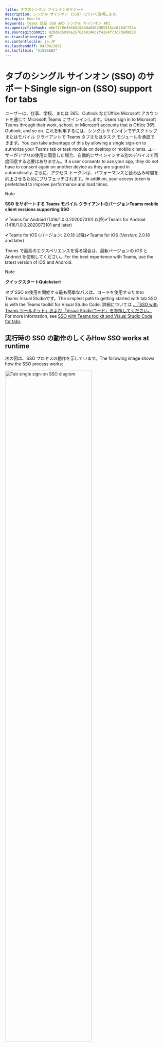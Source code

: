 ```yaml
---
title: タブのシングル サインオンのサポート
description: シングル サインオン (SSO) について説明します。
ms.topic: how-to
keywords: teams 認証 SSO AAD シングル サインオン API
ms.openlocfilehash: e6bf278e446861556da8362905916cc030df723e
ms.sourcegitcommit: 82bda0599ba2676ab9348c2f4284f73c7dad0838
ms.translationtype: MT
ms.contentlocale: ja-JP
ms.lasthandoff: 04/06/2021
ms.locfileid: "51596682"
---
```

# <a name="single-sign-on-sso-support-for-tabs"></a><span data-ttu-id="216dc-104">タブのシングル サインオン (SSO) のサポート</span><span class="sxs-lookup"><span data-stu-id="216dc-104">Single sign-on (SSO) support for tabs</span></span>

<span data-ttu-id="216dc-105">ユーザーは、仕事、学校、または 365、Outlook などOffice Microsoft アカウントを通じて Microsoft Teams にサインインします。</span><span class="sxs-lookup"><span data-stu-id="216dc-105">Users sign in to Microsoft Teams through their work, school, or Microsoft accounts that is Office 365, Outlook, and so on.</span></span> <span data-ttu-id="216dc-106">これを利用するには、シングル サインオンでデスクトップまたはモバイル クライアントで Teams タブまたはタスク モジュールを承認できます。</span><span class="sxs-lookup"><span data-stu-id="216dc-106">You can take advantage of this by allowing a single sign-on to authorize your Teams tab or task module on desktop or mobile clients.</span></span> <span data-ttu-id="216dc-107">ユーザーがアプリの使用に同意した場合、自動的にサインインする別のデバイスで再度同意する必要はありません。</span><span class="sxs-lookup"><span data-stu-id="216dc-107">If a user consents to use your app, they do not have to consent again on another device as they are signed in automatically.</span></span> <span data-ttu-id="216dc-108">さらに、アクセス トークンは、パフォーマンスと読み込み時間を向上させるためにプリフェッチされます。</span><span class="sxs-lookup"><span data-stu-id="216dc-108">In addition, your access token is prefetched to improve performance and load times.</span></span>

> [!NOTE]
> <span data-ttu-id="216dc-109">**SSO をサポートする Teams モバイル クライアントのバージョン**</span><span class="sxs-lookup"><span data-stu-id="216dc-109">**Teams mobile client versions supporting SSO**</span></span>  
>
> <span data-ttu-id="216dc-110">✔Teams for Android (1416/1.0.0.2020073101 以降)</span><span class="sxs-lookup"><span data-stu-id="216dc-110">✔Teams for Android (1416/1.0.0.2020073101 and later)</span></span>
>
> <span data-ttu-id="216dc-111">✔Teams for iOS (_バージョン_: 2.0.18 以降)</span><span class="sxs-lookup"><span data-stu-id="216dc-111">✔Teams for iOS (_Version_: 2.0.18 and later)</span></span>  
>
> <span data-ttu-id="216dc-112">Teams で最高のエクスペリエンスを得る場合は、最新バージョンの iOS と Android を使用してください。</span><span class="sxs-lookup"><span data-stu-id="216dc-112">For the best experience with Teams, use the latest version of iOS and Android.</span></span>

> [!NOTE]
> <span data-ttu-id="216dc-113">**クイックスタート**</span><span class="sxs-lookup"><span data-stu-id="216dc-113">**Quickstart**</span></span>  
>
> <span data-ttu-id="216dc-114">タブ SSO の使用を開始する最も簡単なパスは、コードを使用するための Teams Visual Studioです。</span><span class="sxs-lookup"><span data-stu-id="216dc-114">The simplest path to getting started with tab SSO is with the Teams toolkit for Visual Studio Code.</span></span> <span data-ttu-id="216dc-115">詳細については [、「SSO with Teams ツールキット」および「Visual Studioコード」を参照してください。](../../../toolkit/visual-studio-code-tab-sso.md)</span><span class="sxs-lookup"><span data-stu-id="216dc-115">For more information, see [SSO with Teams toolkit and Visual Studio Code for tabs](../../../toolkit/visual-studio-code-tab-sso.md)</span></span>

## <a name="how-sso-works-at-runtime"></a><span data-ttu-id="216dc-116">実行時の SSO の動作のしくみ</span><span class="sxs-lookup"><span data-stu-id="216dc-116">How SSO works at runtime</span></span>

<span data-ttu-id="216dc-117">次の図は、SSO プロセスの動作を示しています。</span><span class="sxs-lookup"><span data-stu-id="216dc-117">The following image shows how the SSO process works:</span></span>

<!-- markdownlint-disable MD033 -->
<img src="~/assets/images/tabs/tabs-sso-diagram.png" alt="Tab single sign-on SSO diagram" width="75%"/>

1. <span data-ttu-id="216dc-118">タブでは、JavaScript 呼び出しが `getAuthToken()`に対してなされます。</span><span class="sxs-lookup"><span data-stu-id="216dc-118">In the tab, a JavaScript call is made to `getAuthToken()`.</span></span> <span data-ttu-id="216dc-119">これにより、タブ アプリケーションの認証トークンを取得する必要があります。</span><span class="sxs-lookup"><span data-stu-id="216dc-119">This tells Teams to obtain an authentication token for the tab application.</span></span>
2. <span data-ttu-id="216dc-120">現在のユーザーが初めてタブ アプリケーションを使用する場合は、同意が必要な場合は同意を求める要求プロンプトや、2 要素認証などのステップアップ認証を処理する要求プロンプトが表示されます。</span><span class="sxs-lookup"><span data-stu-id="216dc-120">If this is the first time the current user has used your tab application, there is a request prompt to consent if consent is required or to handle step-up authentication such as two-factor authentication.</span></span>
3. <span data-ttu-id="216dc-121">Teams は、現在のユーザーの Azure Active Directory (AAD) エンドポイントからタブ アプリケーション トークンを要求します。</span><span class="sxs-lookup"><span data-stu-id="216dc-121">Teams requests the tab application token from the Azure Active Directory (AAD) endpoint for the current user.</span></span>
4. <span data-ttu-id="216dc-122">AAD は、タブ アプリケーション トークンを Teams アプリケーションに送信します。</span><span class="sxs-lookup"><span data-stu-id="216dc-122">AAD sends the tab application token to the Teams application.</span></span>
5. <span data-ttu-id="216dc-123">Teams は、呼び出しによって返される結果オブジェクトの一部としてタブ アプリケーション トークンをタブに送信 `getAuthToken()` します。</span><span class="sxs-lookup"><span data-stu-id="216dc-123">Teams sends the tab application token to the tab as part of the result object returned by the `getAuthToken()` call.</span></span>
6. <span data-ttu-id="216dc-124">トークンは JavaScript を使用してタブ アプリケーションで解析され、ユーザーのメール アドレスなどの必要な情報を抽出します。</span><span class="sxs-lookup"><span data-stu-id="216dc-124">The token is parsed in the tab application using JavaScript, to extract required information, such as the user's email address.</span></span>

> [!NOTE]
> <span data-ttu-id="216dc-125">この API は、電子メール、プロファイル、および OpenId であるユーザー レベル API の制限されたセット `getAuthToken()` offline_access有効です。</span><span class="sxs-lookup"><span data-stu-id="216dc-125">The `getAuthToken()` is only valid for consenting to a limited set of user-level APIs that is email, profile, offline_access and OpenId.</span></span> <span data-ttu-id="216dc-126">または など、それ以上の Graph スコープには使用 `User.Read` されません `Mail.Read` 。</span><span class="sxs-lookup"><span data-stu-id="216dc-126">It is not used for further Graph scopes such as `User.Read` or `Mail.Read`.</span></span> <span data-ttu-id="216dc-127">推奨される回避策については、その他の [Graph スコープを参照してください](#apps-that-require-additional-graph-scopes)。</span><span class="sxs-lookup"><span data-stu-id="216dc-127">For suggested workarounds, see [additional Graph scopes](#apps-that-require-additional-graph-scopes).</span></span>

<span data-ttu-id="216dc-128">SSO API は、Web コンテンツを [埋め込むタスク](../../../task-modules-and-cards/what-are-task-modules.md) モジュールでも機能します。</span><span class="sxs-lookup"><span data-stu-id="216dc-128">The SSO API also works in [task modules](../../../task-modules-and-cards/what-are-task-modules.md) that embed web content.</span></span>

## <a name="develop-an-sso-microsoft-teams-tab"></a><span data-ttu-id="216dc-129">[SSO Microsoft Teams] タブの開発</span><span class="sxs-lookup"><span data-stu-id="216dc-129">Develop an SSO Microsoft Teams tab</span></span>

<span data-ttu-id="216dc-130">このセクションでは、SSO を使用する Teams タブの作成に関連するタスクについて説明します。</span><span class="sxs-lookup"><span data-stu-id="216dc-130">This section describes the tasks involved in creating a Teams tab that uses SSO.</span></span> <span data-ttu-id="216dc-131">これらのタスクは言語とフレームワークに依存しないタスクです。</span><span class="sxs-lookup"><span data-stu-id="216dc-131">These tasks are language- and framework-agnostic.</span></span>

### <a name="1-create-your-aad-application"></a><span data-ttu-id="216dc-132">1. AAD アプリケーションを作成する</span><span class="sxs-lookup"><span data-stu-id="216dc-132">1. Create your AAD application</span></span>

<span data-ttu-id="216dc-133">**AAD ポータルの概要に [アプリケーションを登録](https://azure.microsoft.com/features/azure-portal/) するには**</span><span class="sxs-lookup"><span data-stu-id="216dc-133">**To register your application in the [AAD portal](https://azure.microsoft.com/features/azure-portal/) overview**</span></span>

1. <span data-ttu-id="216dc-134">[AAD アプリケーション ID を取得します](/azure/active-directory/develop/howto-create-service-principal-portal#get-values-for-signing-in)。</span><span class="sxs-lookup"><span data-stu-id="216dc-134">Get your [AAD Application ID](/azure/active-directory/develop/howto-create-service-principal-portal#get-values-for-signing-in).</span></span>
2. <span data-ttu-id="216dc-135">アプリケーションが AAD エンドポイントに必要なアクセス許可を指定し、必要に応じて Graph を指定します。</span><span class="sxs-lookup"><span data-stu-id="216dc-135">Specify the permissions that your application needs for the AAD endpoint and, optionally, Graph.</span></span>
3. <span data-ttu-id="216dc-136">[Teams デスクトップ、Web、](/azure/active-directory/develop/howto-create-service-principal-portal#configure-access-policies-on-resources) およびモバイル アプリケーションのアクセス許可を付与します。</span><span class="sxs-lookup"><span data-stu-id="216dc-136">[Grant permissions](/azure/active-directory/develop/howto-create-service-principal-portal#configure-access-policies-on-resources) for Teams desktop, web, and mobile applications.</span></span>
4. <span data-ttu-id="216dc-137">[スコープの追加] ボタンを選択して Teams を事前承認し、開くパネルで[スコープ名] **access_as_userを\*\*\*\*入力します**。</span><span class="sxs-lookup"><span data-stu-id="216dc-137">Pre-authorize Teams by selecting the **Add a scope** button and in the panel that opens, enter **access_as_user** as the **Scope name**.</span></span>

> [!NOTE]
> <span data-ttu-id="216dc-138">以下の重要な制限を知る必要があります。</span><span class="sxs-lookup"><span data-stu-id="216dc-138">There are some important restrictions that you must know:</span></span>
>
> * <span data-ttu-id="216dc-139">ユーザー レベルの Graph API アクセス許可 (電子メール、プロファイル、offline_access OpenId) だけがサポートされます。</span><span class="sxs-lookup"><span data-stu-id="216dc-139">Only user-level Graph API permissions are supported that is, email, profile, offline_access, OpenId.</span></span> <span data-ttu-id="216dc-140">その他の Graph スコープ (またはなど) にアクセスする必要がある場合 `User.Read` は `Mail.Read` 、推奨される回避策 [を参照してください](#apps-that-require-additional-graph-scopes)。</span><span class="sxs-lookup"><span data-stu-id="216dc-140">If you must have access to other Graph scopes such as `User.Read` or `Mail.Read`, see [recommended workaround](#apps-that-require-additional-graph-scopes).</span></span>
> * <span data-ttu-id="216dc-141">アプリケーションのドメイン名は、AAD アプリケーションに登録したドメイン名と同じ名前にすることが重要です。</span><span class="sxs-lookup"><span data-stu-id="216dc-141">It is important that your application's domain name is the same as the domain name you have registered for your AAD application.</span></span>
> * <span data-ttu-id="216dc-142">現在、アプリごとに複数のドメインはサポートされていません。</span><span class="sxs-lookup"><span data-stu-id="216dc-142">Currently multiple domains per app are not supported.</span></span>
> * <span data-ttu-id="216dc-143">ドメインを使用するアプリケーションは、一般的すぎるのでサポートされていません。セキュリティ `azurewebsites.net` リスクになる可能性があります。</span><span class="sxs-lookup"><span data-stu-id="216dc-143">Applications that use the `azurewebsites.net` domain are not supported as it is too common and can be a security risk.</span></span>

<span data-ttu-id="216dc-144">**AAD ポータルを使用してアプリを登録するには**</span><span class="sxs-lookup"><span data-stu-id="216dc-144">**To register your app through the AAD portal**</span></span>

1. <span data-ttu-id="216dc-145">AAD アプリ登録ポータルに [新しいアプリケーションを登録](https://go.microsoft.com/fwlink/?linkid=2083908) します。</span><span class="sxs-lookup"><span data-stu-id="216dc-145">Register a new application in the [AAD App Registrations](https://go.microsoft.com/fwlink/?linkid=2083908) portal.</span></span>
2. <span data-ttu-id="216dc-146">[新規 **登録] を選択します**。</span><span class="sxs-lookup"><span data-stu-id="216dc-146">Select **New Registration**.</span></span> <span data-ttu-id="216dc-147">[ **アプリケーションの登録] ページ** が表示されます。</span><span class="sxs-lookup"><span data-stu-id="216dc-147">The **Register an application** page appears.</span></span>
3. <span data-ttu-id="216dc-148">[アプリケーションの **登録] ページで** 、次の値を入力します。</span><span class="sxs-lookup"><span data-stu-id="216dc-148">In the **Register an application** page, enter the following values:</span></span>
    1. <span data-ttu-id="216dc-149">アプリの **[名前]** を入力します。</span><span class="sxs-lookup"><span data-stu-id="216dc-149">Enter a **Name** for your app.</span></span>
    2. <span data-ttu-id="216dc-150">[サポートされている **アカウントの種類] を選択し、[** 単一テナント] または [マルチテナント アカウントの種類] を選択します。</span><span class="sxs-lookup"><span data-stu-id="216dc-150">Choose the **Supported account types**, select single tenant or multitenant account type.</span></span> <span data-ttu-id="216dc-151">¹</span><span class="sxs-lookup"><span data-stu-id="216dc-151">¹</span></span>
    * <span data-ttu-id="216dc-152">**[リダイレクト URI]** を空のままにします。</span><span class="sxs-lookup"><span data-stu-id="216dc-152">Leave **Redirect URI** empty.</span></span>
    3. <span data-ttu-id="216dc-153">**[登録]** を選択します。</span><span class="sxs-lookup"><span data-stu-id="216dc-153">Choose **Register**.</span></span>
4. <span data-ttu-id="216dc-154">[概要] ページで、アプリケーション **(クライアント) ID をコピーして保存します**。</span><span class="sxs-lookup"><span data-stu-id="216dc-154">On the overview page, copy and save the **Application (client) ID**.</span></span> <span data-ttu-id="216dc-155">Teams アプリケーション マニフェストを更新する場合は、後でインストールする必要があります。</span><span class="sxs-lookup"><span data-stu-id="216dc-155">You must have it later when updating your Teams application manifest.</span></span>
5. <span data-ttu-id="216dc-156">[**管理**] で [**API の公開**] を選択します。</span><span class="sxs-lookup"><span data-stu-id="216dc-156">Under **Manage**, select **Expose an API**.</span></span>
6. <span data-ttu-id="216dc-157">[設定 **] リンクを** 選択して、 の形式でアプリケーション ID URI を生成します `api://{AppID}` 。</span><span class="sxs-lookup"><span data-stu-id="216dc-157">Select the **Set** link to generate the Application ID URI in the form of `api://{AppID}`.</span></span> <span data-ttu-id="216dc-158">2 つのスラッシュと GUID の間に、末尾にスラッシュ "/" が付加された完全修飾ドメイン名を挿入します。</span><span class="sxs-lookup"><span data-stu-id="216dc-158">Insert your fully qualified domain name with a forward slash "/" appended to the end, between the double forward slashes and the GUID.</span></span> <span data-ttu-id="216dc-159">ID 全体に . の形式が必要です `api://fully-qualified-domain-name.com/{AppID}` 。</span><span class="sxs-lookup"><span data-stu-id="216dc-159">The entire ID must have the form of `api://fully-qualified-domain-name.com/{AppID}`.</span></span> <span data-ttu-id="216dc-160">² たとえば `api://subdomain.example.com/00000000-0000-0000-0000-000000000000` 、 .</span><span class="sxs-lookup"><span data-stu-id="216dc-160">² For example, `api://subdomain.example.com/00000000-0000-0000-0000-000000000000`.</span></span> <span data-ttu-id="216dc-161">完全修飾ドメイン名は、アプリが提供される人間が読み取り可能なドメイン名です。</span><span class="sxs-lookup"><span data-stu-id="216dc-161">The fully qualified domain name is the human readable domain name from which your app is served.</span></span> <span data-ttu-id="216dc-162">ngrok などのトンネリング サービスを使用している場合は、ngrok サブドメインが変更されるたびにこの値を更新する必要があります。</span><span class="sxs-lookup"><span data-stu-id="216dc-162">If you are using a tunneling service such as ngrok, you must update this value whenever your ngrok subdomain changes.</span></span>
7. <span data-ttu-id="216dc-163">**[スコープの追加]** を選択します。</span><span class="sxs-lookup"><span data-stu-id="216dc-163">Select **Add a scope**.</span></span> <span data-ttu-id="216dc-164">開くパネルで、[スコープ名] **access_as_user** を **入力します**。</span><span class="sxs-lookup"><span data-stu-id="216dc-164">In the panel that opens, enter **access_as_user** as the **Scope name**.</span></span>
8. <span data-ttu-id="216dc-165">[同意できる **ユーザー] ボックスに「** 管理者と **ユーザー」と入力します**。</span><span class="sxs-lookup"><span data-stu-id="216dc-165">In the **Who can consent?** box, enter **Admins and users**.</span></span>
9. <span data-ttu-id="216dc-166">スコープに適した値を使用して管理者とユーザーの同意のプロンプトを構成するための詳細をボックスに入力 `access_as_user` します。</span><span class="sxs-lookup"><span data-stu-id="216dc-166">Enter the details in the boxes for configuring the admin and user consent prompts with values that are appropriate for the `access_as_user` scope:</span></span>
    * <span data-ttu-id="216dc-167">**管理者の同意タイトル:** チームはユーザーのプロフィールにアクセスできます。</span><span class="sxs-lookup"><span data-stu-id="216dc-167">**Admin consent title:** Teams can access the user’s profile.</span></span>
    * <span data-ttu-id="216dc-168">**管理者の同意の説明**: Teams は、アプリの Web API を現在のユーザーとして呼び出します。</span><span class="sxs-lookup"><span data-stu-id="216dc-168">**Admin consent description**: Teams can call the app’s web APIs as the current user.</span></span>
    * <span data-ttu-id="216dc-169">**ユーザーの同意のタイトル**: Teams はプロファイルにアクセスし、ユーザーに代わって要求を行うことができます。</span><span class="sxs-lookup"><span data-stu-id="216dc-169">**User consent title**: Teams can access your profile and make requests on your behalf.</span></span>
    * <span data-ttu-id="216dc-170">**ユーザーの同意の説明:** Teams は、このアプリの API を、ユーザーと同じ権限で呼び出します。</span><span class="sxs-lookup"><span data-stu-id="216dc-170">**User consent description:** Teams can call this app’s APIs with the same rights as you have.</span></span>
10. <span data-ttu-id="216dc-171">**[状態]** が **[有効]** に設定されていることを確認してください。</span><span class="sxs-lookup"><span data-stu-id="216dc-171">Ensure that **State** is set to **Enabled**.</span></span>
11. <span data-ttu-id="216dc-172">[スコープ **の追加] を** 選択して詳細を保存します。</span><span class="sxs-lookup"><span data-stu-id="216dc-172">Select **Add scope** to save the details.</span></span> <span data-ttu-id="216dc-173">テキスト フィールドの下に表示 **されるスコープ** 名のドメイン 部分は、前の手順で設定した **アプリケーション ID** URI と自動的に一致し、末尾に追加 `/access_as_user` する必要があります `api://subdomain.example.com/00000000-0000-0000-0000-000000000000/access_as_user` 。</span><span class="sxs-lookup"><span data-stu-id="216dc-173">The domain part of the **Scope name** displayed below the text field must automatically match the **Application ID** URI set in the previous step, with `/access_as_user` appended to the end `api://subdomain.example.com/00000000-0000-0000-0000-000000000000/access_as_user`.</span></span>
12. <span data-ttu-id="216dc-174">[承認済 **みクライアント アプリケーション** ] セクションで、アプリの Web アプリケーションに対して承認するアプリケーションを特定します。</span><span class="sxs-lookup"><span data-stu-id="216dc-174">In the **Authorized client applications** section, identify the applications that you want to authorize for your app’s web application.</span></span> <span data-ttu-id="216dc-175">[クライアント **アプリケーションの追加] を選択します**。</span><span class="sxs-lookup"><span data-stu-id="216dc-175">Select **Add a client application**.</span></span> <span data-ttu-id="216dc-176">次の各クライアント ID を入力し、前の手順で作成した承認済みスコープを選択します。</span><span class="sxs-lookup"><span data-stu-id="216dc-176">Enter each of the following client IDs and select the authorized scope you created in the previous step:</span></span>
    * <span data-ttu-id="216dc-177">`1fec8e78-bce4-4aaf-ab1b-5451cc387264` Teams モバイル またはデスクトップ アプリケーション用。</span><span class="sxs-lookup"><span data-stu-id="216dc-177">`1fec8e78-bce4-4aaf-ab1b-5451cc387264` for Teams mobile or desktop application.</span></span>
    * <span data-ttu-id="216dc-178">`5e3ce6c0-2b1f-4285-8d4b-75ee78787346` Teams Web アプリケーション用。</span><span class="sxs-lookup"><span data-stu-id="216dc-178">`5e3ce6c0-2b1f-4285-8d4b-75ee78787346` for Teams web application.</span></span>
13. <span data-ttu-id="216dc-179">**[API のアクセス許可] に移動します**。</span><span class="sxs-lookup"><span data-stu-id="216dc-179">Navigate to **API Permissions**.</span></span> <span data-ttu-id="216dc-180">[Microsoft Graph **委任された** アクセス許可の追加] を選択し、Graph API から次の  >    >  アクセス許可を追加します。</span><span class="sxs-lookup"><span data-stu-id="216dc-180">Select **Add a permission** > **Microsoft Graph** > **Delegated permissions**, then add the following permissions from Graph API:</span></span>
    * <span data-ttu-id="216dc-181">User.Read は既定で有効になっています</span><span class="sxs-lookup"><span data-stu-id="216dc-181">User.Read enabled by default</span></span>
    * <span data-ttu-id="216dc-182">メール</span><span class="sxs-lookup"><span data-stu-id="216dc-182">email</span></span>
    * <span data-ttu-id="216dc-183">offline_access</span><span class="sxs-lookup"><span data-stu-id="216dc-183">offline_access</span></span>
    * <span data-ttu-id="216dc-184">OpenId</span><span class="sxs-lookup"><span data-stu-id="216dc-184">OpenId</span></span>
    * <span data-ttu-id="216dc-185">profile</span><span class="sxs-lookup"><span data-stu-id="216dc-185">profile</span></span>

14. <span data-ttu-id="216dc-186">[認証] **に移動します**。</span><span class="sxs-lookup"><span data-stu-id="216dc-186">Navigate to **Authentication**.</span></span>

    <span data-ttu-id="216dc-187">アプリに IT 管理者の同意が与えされていない場合、ユーザーはアプリを初めて使用する場合に同意する必要があります。</span><span class="sxs-lookup"><span data-stu-id="216dc-187">If an app has not been granted IT admin consent, users have to provide consent the first time they use an app.</span></span>

    <span data-ttu-id="216dc-188">リダイレクト URI を入力するには、次のコマンドを使用します。</span><span class="sxs-lookup"><span data-stu-id="216dc-188">To enter a redirect URI:</span></span>
    * <span data-ttu-id="216dc-189">[プラットフォーム **の追加] を選択します**。</span><span class="sxs-lookup"><span data-stu-id="216dc-189">Select **Add a platform**.</span></span>
    * <span data-ttu-id="216dc-190">**[Web] を選択します**。</span><span class="sxs-lookup"><span data-stu-id="216dc-190">Select **web**.</span></span>
    * <span data-ttu-id="216dc-191">アプリの **リダイレクト URI** を入力します。</span><span class="sxs-lookup"><span data-stu-id="216dc-191">Enter the **redirect URI** for your app.</span></span> <span data-ttu-id="216dc-192">これは、成功した暗黙的な付与フローがユーザーをリダイレクトするページです。</span><span class="sxs-lookup"><span data-stu-id="216dc-192">This is the page where a successful implicit grant flow redirects the user.</span></span> <span data-ttu-id="216dc-193">これは、手順 5 で入力した完全修飾ドメイン名の後に、認証応答が送信される API ルートと同じです。</span><span class="sxs-lookup"><span data-stu-id="216dc-193">This is the same fully qualified domain name that you entered in step 5 followed by the API route where an authentication response is sent.</span></span> <span data-ttu-id="216dc-194">Teams のサンプルに従う場合は、次のようになります `https://subdomain.example.com/auth-end` 。</span><span class="sxs-lookup"><span data-stu-id="216dc-194">If you are following any of the Teams samples, this is `https://subdomain.example.com/auth-end`.</span></span>

    <span data-ttu-id="216dc-195">次のボックスをチェックして暗黙的な付与を有効にする: ✔ ID トークン✔アクセス トークン</span><span class="sxs-lookup"><span data-stu-id="216dc-195">Enable implicit grant by checking the following boxes: ✔ ID Token ✔ Access Token</span></span>

<span data-ttu-id="216dc-196">お疲れさまでした。</span><span class="sxs-lookup"><span data-stu-id="216dc-196">Congratulations!</span></span> <span data-ttu-id="216dc-197">タブ SSO アプリを続行するためのアプリ登録の前提条件が完了しました。</span><span class="sxs-lookup"><span data-stu-id="216dc-197">You have completed the app registration prerequisites to proceed with your tab SSO app.</span></span>

> [!NOTE]
>
> * <span data-ttu-id="216dc-198">¹ AAD アプリが Teams で認証要求を行うのと同じテナントに登録されている場合、ユーザーに同意を求めれなく、アクセス トークンがすぐ付与されます。</span><span class="sxs-lookup"><span data-stu-id="216dc-198">¹ If your AAD app is registered in the same tenant where you are making an authentication request in Teams, the user cannot be asked to consent and is granted an access token right away.</span></span> <span data-ttu-id="216dc-199">ユーザーは、AAD アプリが別のテナントに登録されている場合にのみ、これらのアクセス許可に同意します。</span><span class="sxs-lookup"><span data-stu-id="216dc-199">Users only consent to these permissions if the AAD app is registered in a different tenant.</span></span>
> * <span data-ttu-id="216dc-200">² カスタム ドメインが AAD に追加されていない場合は、ホスト名が既に所有されているドメインに基づいていなければならないというエラーが表示されます。</span><span class="sxs-lookup"><span data-stu-id="216dc-200">² If the custom domain is not added to AAD, you get an error stating that the host name must not be based on an already owned domain.</span></span> <span data-ttu-id="216dc-201">カスタム ドメインを AAD に追加して登録するには [、AAD](/azure/active-directory/fundamentals/add-custom-domain) にカスタム ドメイン名を追加する手順に従い、手順 5 を繰り返します。</span><span class="sxs-lookup"><span data-stu-id="216dc-201">To add custom domain to AAD and register it, follow the [add a custom domain name to AAD](/azure/active-directory/fundamentals/add-custom-domain) procedure, and then repeat step 5.</span></span> <span data-ttu-id="216dc-202">また、管理者資格情報を使用してサインインしていない場合は、このエラーを 365 テナンシー Office取得できます。</span><span class="sxs-lookup"><span data-stu-id="216dc-202">You can also get this error if you are not signed in with Admin credentials in the Office 365 tenancy.</span></span>
> * <span data-ttu-id="216dc-203">返されるアクセス トークンでユーザー プリンシパル名 (UPN) を受信していない場合は、AAD でオプションの[](https://docs.microsoft.com/azure/active-directory/develop/active-directory-optional-claims)クレームとして追加できます。</span><span class="sxs-lookup"><span data-stu-id="216dc-203">If you are not receiving the user principal name (UPN)) in the returned access token, you can add it as an [optional claim](https://docs.microsoft.com/azure/active-directory/develop/active-directory-optional-claims) in AAD.</span></span>

### <a name="2-update-your-teams-application-manifest"></a><span data-ttu-id="216dc-204">2. Teams アプリケーション マニフェストを更新する</span><span class="sxs-lookup"><span data-stu-id="216dc-204">2. Update your Teams application manifest</span></span>

<span data-ttu-id="216dc-205">Teams マニフェストに新しいプロパティを追加するには、次のコードを使用します。</span><span class="sxs-lookup"><span data-stu-id="216dc-205">Use the following code to add new properties to your Teams manifest:</span></span>

```json
"webApplicationInfo": {
  "id": "00000000-0000-0000-0000-000000000000",
  "resource": "api://subdomain.example.com/00000000-0000-0000-0000-000000000000"
}
```

* <span data-ttu-id="216dc-206">**WebApplicationInfo** は、次の要素の親です。</span><span class="sxs-lookup"><span data-stu-id="216dc-206">**WebApplicationInfo** is the parent of the following elements:</span></span>

> [!div class="checklist"]
> * <span data-ttu-id="216dc-207">**id** - アプリケーションのクライアント ID。</span><span class="sxs-lookup"><span data-stu-id="216dc-207">**id** - The client ID of the application.</span></span> <span data-ttu-id="216dc-208">これは、Azure アプリケーションへのアプリケーションの登録の一環として取得したアプリケーション ID AD。</span><span class="sxs-lookup"><span data-stu-id="216dc-208">This is the application ID that you obtained as part of registering the application with Azure AD.</span></span>
>* <span data-ttu-id="216dc-209">**resource** - アプリケーションのドメインとサブドメイン。</span><span class="sxs-lookup"><span data-stu-id="216dc-209">**resource** - The domain and subdomain of your application.</span></span> <span data-ttu-id="216dc-210">これは、手順 6 で作成するときに登録したのと同じ URI (プロトコルを含む `api://` ) `scope` です。</span><span class="sxs-lookup"><span data-stu-id="216dc-210">This is the same URI (including the `api://` protocol) that you registered when creating your `scope` in step 6.</span></span> <span data-ttu-id="216dc-211">リソースにパスを `access_as_user` 含めなけれ。</span><span class="sxs-lookup"><span data-stu-id="216dc-211">You must not include the `access_as_user` path in your resource.</span></span> <span data-ttu-id="216dc-212">この URI のドメイン部分は、Teams アプリケーション マニフェストの URL で使用されるサブドメインを含むドメインと一致している必要があります。</span><span class="sxs-lookup"><span data-stu-id="216dc-212">The domain part of this URI must match the domain, including any subdomains, used in the URLs of your Teams application manifest.</span></span>

> [!NOTE]
>
>* <span data-ttu-id="216dc-213">AAD アプリのリソースは、通常、サイト URL のルートと appID (たとえば) です `api://subdomain.example.com/00000000-0000-0000-0000-000000000000` 。</span><span class="sxs-lookup"><span data-stu-id="216dc-213">The resource for an AAD app is usually the root of its site URL and the appID (e.g. `api://subdomain.example.com/00000000-0000-0000-0000-000000000000`).</span></span> <span data-ttu-id="216dc-214">この値は、要求が同じドメインから送信されるのを確認するためにも使用されます。</span><span class="sxs-lookup"><span data-stu-id="216dc-214">This value is also used to ensure your request is coming from the same domain.</span></span> <span data-ttu-id="216dc-215">タブの `contentURL` リソース プロパティと同じドメインが使用されます。</span><span class="sxs-lookup"><span data-stu-id="216dc-215">Ensure that the `contentURL` for your tab uses the same domains as your resource property.</span></span>
>* <span data-ttu-id="216dc-216">フィールドを実装するには、マニフェスト バージョン 1.5 以上を使用する必要 `webApplicationInfo` があります。</span><span class="sxs-lookup"><span data-stu-id="216dc-216">You must use manifest version 1.5 or higher to implement the `webApplicationInfo` field.</span></span>

### <a name="3-get-an-authentication-token-from-your-client-side-code"></a><span data-ttu-id="216dc-217">3. クライアント側コードから認証トークンを取得する</span><span class="sxs-lookup"><span data-stu-id="216dc-217">3. Get an authentication token from your client-side code</span></span>

<span data-ttu-id="216dc-218">次の認証 API を使用します。</span><span class="sxs-lookup"><span data-stu-id="216dc-218">Use the following authentication API:</span></span>

```javascript
var authTokenRequest = {
  successCallback: function(result) { console.log("Success: " + result); },
  failureCallback: function(error) { console.log("Failure: " + error); }
};
microsoftTeams.authentication.getAuthToken(authTokenRequest);
```

<span data-ttu-id="216dc-219">ユーザー レベルのアクセス許可を呼び出し、追加のユーザーの同意が必要な場合は、追加の同意を付与するためのダイアログ `getAuthToken` がユーザーに表示されます。</span><span class="sxs-lookup"><span data-stu-id="216dc-219">When you call `getAuthToken` - and additional user consent is required for user-level permissions, a dialog is shown to the user to grant additional consent.</span></span>

<span data-ttu-id="216dc-220">成功コールバックでアクセス トークンを受信した後、アクセス トークンをデコードして、そのトークンに関連付けられているクレームを表示できます。</span><span class="sxs-lookup"><span data-stu-id="216dc-220">After you receive the access token in the success callback, you can decode the access token to view the claims associated with that token.</span></span> <span data-ttu-id="216dc-221">必要に応じて、アクセス トークンを手動でコピーしてツールに貼り付[](https://jwt.ms/)けます (コンテンツを jwt.ms など)。</span><span class="sxs-lookup"><span data-stu-id="216dc-221">Optionally, you can manually copy and paste the access token into a tool, such as [jwt.ms](https://jwt.ms/) to inspect its contents.</span></span> <span data-ttu-id="216dc-222">返されるアクセス トークンで UPN を受信していない場合は、AAD でオプションのクレーム [として](https://docs.microsoft.com/azure/active-directory/develop/active-directory-optional-claims) 追加できます。</span><span class="sxs-lookup"><span data-stu-id="216dc-222">If you are not receiving the UPN in the returned access token, you can add it as an [optional claim](https://docs.microsoft.com/azure/active-directory/develop/active-directory-optional-claims) in AAD.</span></span>

<p>
    <img src="~/assets/images/tabs/tabs-sso-prompt.png" alt="Tab single sign-on SSO dialog prompt" width="75%"/>
</p>

## <a name="code-sample"></a><span data-ttu-id="216dc-223">コード サンプル</span><span class="sxs-lookup"><span data-stu-id="216dc-223">Code sample</span></span>

|<span data-ttu-id="216dc-224">**サンプル名**</span><span class="sxs-lookup"><span data-stu-id="216dc-224">**Sample name**</span></span>|<span data-ttu-id="216dc-225">**説明**</span><span class="sxs-lookup"><span data-stu-id="216dc-225">**Description**</span></span>|<span data-ttu-id="216dc-226">**C#**</span><span class="sxs-lookup"><span data-stu-id="216dc-226">**C#**</span></span>|<span data-ttu-id="216dc-227">**Node.js**</span><span class="sxs-lookup"><span data-stu-id="216dc-227">**Node.js**</span></span>|
|---------------|---------------|------|--------------|
| <span data-ttu-id="216dc-228">タブ SSO</span><span class="sxs-lookup"><span data-stu-id="216dc-228">Tab SSO</span></span> |<span data-ttu-id="216dc-229">Microsoft Teams のタブ用サンプル アプリ Azure AD SSO</span><span class="sxs-lookup"><span data-stu-id="216dc-229">Microsoft Teams sample app for tabs Azure AD SSO</span></span>| [<span data-ttu-id="216dc-230">View</span><span class="sxs-lookup"><span data-stu-id="216dc-230">View</span></span>](https://github.com/OfficeDev/Microsoft-Teams-Samples/tree/main/samples/tab-sso/csharp)|<span data-ttu-id="216dc-231">[表示](https://github.com/OfficeDev/Microsoft-Teams-Samples/blob/main/samples/tab-sso/nodejs)、</span><span class="sxs-lookup"><span data-stu-id="216dc-231">[View](https://github.com/OfficeDev/Microsoft-Teams-Samples/blob/main/samples/tab-sso/nodejs),</span></span> </br>[<span data-ttu-id="216dc-232">Teams Toolkit</span><span class="sxs-lookup"><span data-stu-id="216dc-232">Teams Toolkit</span></span>](../../../toolkit/visual-studio-code-tab-sso.md)|

## <a name="known-limitations"></a><span data-ttu-id="216dc-233">既知の制限</span><span class="sxs-lookup"><span data-stu-id="216dc-233">Known limitations</span></span>

### <a name="apps-that-require-additional-graph-scopes"></a><span data-ttu-id="216dc-234">Graph スコープを追加する必要があるアプリ</span><span class="sxs-lookup"><span data-stu-id="216dc-234">Apps that require additional Graph scopes</span></span>

<span data-ttu-id="216dc-235">SSO の現在の実装では、メール、プロファイル、offline_access、OpenId などのユーザー レベルのアクセス許可に対する同意のみを付与し、User.Read や Mail.Read などの他の API には同意しません。</span><span class="sxs-lookup"><span data-stu-id="216dc-235">Our current implementation for SSO only grants consent for user-level permissions that is email, profile, offline_access, OpenId and not for other APIs such as User.Read or Mail.Read.</span></span> <span data-ttu-id="216dc-236">アプリでさらに Graph スコープが必要な場合は、次のセクションで有効にする回避策について説明します。</span><span class="sxs-lookup"><span data-stu-id="216dc-236">If your app needs further Graph scopes, the next section provides some enabling workarounds.</span></span>

#### <a name="tenant-admin-consent"></a><span data-ttu-id="216dc-237">テナント管理者の同意</span><span class="sxs-lookup"><span data-stu-id="216dc-237">Tenant Admin Consent</span></span>

<span data-ttu-id="216dc-238">最も簡単な方法は、組織の代わりにテナント管理者に事前同意を得る方法です。</span><span class="sxs-lookup"><span data-stu-id="216dc-238">The simplest approach is to get a tenant admin to pre-consent on behalf of the organization.</span></span> <span data-ttu-id="216dc-239">つまり、ユーザーはこれらのスコープに同意する必要が無く、AAD の代理フローを使用してトークン サーバー側を自由に交換 [できます](/azure/active-directory/develop/v1-oauth2-on-behalf-of-flow)。</span><span class="sxs-lookup"><span data-stu-id="216dc-239">This means users do not have to consent to these scopes and you can then be free to exchange the token server side using AAD’s [on-behalf-of flow](/azure/active-directory/develop/v1-oauth2-on-behalf-of-flow).</span></span> <span data-ttu-id="216dc-240">この回避策は、社内の業務用アプリケーションでは受け入れ可能ですが、テナント管理者の承認に依存できないサードパーティの開発者には十分ではありません。</span><span class="sxs-lookup"><span data-stu-id="216dc-240">This workaround is acceptable for internal line-of-business applications but is not enough for third-party developers who are not able to rely on tenant admin approval.</span></span>

<span data-ttu-id="216dc-241">テナント管理者として組織に代わって同意する簡単な方法は、 を参照する方法です `https://login.microsoftonline.com/common/adminconsent?client_id=<AAD_App_ID>` 。</span><span class="sxs-lookup"><span data-stu-id="216dc-241">A simple way of consenting on behalf of an organization as a tenant admin is to refer to `https://login.microsoftonline.com/common/adminconsent?client_id=<AAD_App_ID>`.</span></span>

#### <a name="ask-for-additional-consent-using-the-auth-api"></a><span data-ttu-id="216dc-242">Auth API を使用して追加の同意を求める</span><span class="sxs-lookup"><span data-stu-id="216dc-242">Ask for additional consent using the Auth API</span></span>

<span data-ttu-id="216dc-243">追加の Graph スコープを取得するもう 1 つの方法は、Azure AD 同意ダイアログ ボックスをポップアップする既存の Web ベースの [Azure AD](~/tabs/how-to/authentication/auth-tab-aad.md#navigate-to-the-authorization-page-from-your-popup-page) 認証アプローチを使用して同意ダイアログを表示する方法です。</span><span class="sxs-lookup"><span data-stu-id="216dc-243">Another approach for getting additional Graph scopes is to present a consent dialog using our existing [web-based Azure AD authentication approach](~/tabs/how-to/authentication/auth-tab-aad.md#navigate-to-the-authorization-page-from-your-popup-page) which involves popping up an Azure AD consent dialog box.</span></span> 

<span data-ttu-id="216dc-244">**Auth API を使用して追加の同意を求めるには**</span><span class="sxs-lookup"><span data-stu-id="216dc-244">**To ask for additional consent using the Auth API**</span></span>

1. <span data-ttu-id="216dc-245">これらの追加の Graph API へのアクセスを取得するには `getAuthToken()` 、AAD [on-behalf-of](/azure/active-directory/develop/v2-oauth2-on-behalf-of-flow) flow を使用してサーバー側で交換する必要があります。</span><span class="sxs-lookup"><span data-stu-id="216dc-245">The token retrieved using `getAuthToken()` needs to be exchanged server-side using AAD [on-behalf-of flow](/azure/active-directory/develop/v2-oauth2-on-behalf-of-flow) to get access to those additional Graph APIs.</span></span> <span data-ttu-id="216dc-246">この交換に v2 Graph エンドポイントを使用してください。</span><span class="sxs-lookup"><span data-stu-id="216dc-246">Ensure you use the v2 Graph endpoint for this exchange.</span></span>
2. <span data-ttu-id="216dc-247">Exchange が失敗した場合、AAD は無効な付与例外を返します。</span><span class="sxs-lookup"><span data-stu-id="216dc-247">If the exchange fails, AAD returns an invalid grant exception.</span></span> <span data-ttu-id="216dc-248">通常、2 つのエラー メッセージの 1 つ、 `invalid_grant` または `interaction_required` .</span><span class="sxs-lookup"><span data-stu-id="216dc-248">There are usually one of two error messages, `invalid_grant` or `interaction_required`.</span></span>
3. <span data-ttu-id="216dc-249">交換が失敗した場合は、追加の同意を求める必要があります。</span><span class="sxs-lookup"><span data-stu-id="216dc-249">When the exchange fails, you must ask for additional consent.</span></span> <span data-ttu-id="216dc-250">ユーザーに追加の同意を許可するユーザー インターフェイス (UI) を表示します。</span><span class="sxs-lookup"><span data-stu-id="216dc-250">Show some user interface (UI) asking the user to grant additional consent.</span></span> <span data-ttu-id="216dc-251">この UI には、AAD 認証 API を使用して AAD 同意ダイアログ ボックスをトリガーする [ボタンが含まれる必要があります](~/concepts/authentication/auth-silent-aad.md)。</span><span class="sxs-lookup"><span data-stu-id="216dc-251">This UI must include a button that triggers an AAD consent dialog box using our [AAD authentication API](~/concepts/authentication/auth-silent-aad.md).</span></span>
4. <span data-ttu-id="216dc-252">AAD から追加の同意を求める場合は、クエリ文字列パラメーターを AAD に含める必要があります。それ以外の場合、AAD は追加のスコープを `prompt=consent` 求めずに[](~/tabs/how-to/authentication/auth-silent-aad.md#get-the-user-context)行います。</span><span class="sxs-lookup"><span data-stu-id="216dc-252">When asking for additional consent from AAD, you must include `prompt=consent` in your [query-string-parameter](~/tabs/how-to/authentication/auth-silent-aad.md#get-the-user-context) to AAD, otherwise AAD does not ask for the additional scopes.</span></span>
    * <span data-ttu-id="216dc-253">代わりに `?scope={scopes}`</span><span class="sxs-lookup"><span data-stu-id="216dc-253">Instead of `?scope={scopes}`</span></span>
    * <span data-ttu-id="216dc-254">これを使用する `?prompt=consent&scope={scopes}`</span><span class="sxs-lookup"><span data-stu-id="216dc-254">Use this `?prompt=consent&scope={scopes}`</span></span>
    * <span data-ttu-id="216dc-255">Mail.Read や User.Read など、ユーザーに求めるすべてのスコープ `{scopes}` が含まれるか確認します。</span><span class="sxs-lookup"><span data-stu-id="216dc-255">Ensure that `{scopes}` includes all the scopes you are prompting the user for, for example, Mail.Read or User.Read.</span></span>
5. <span data-ttu-id="216dc-256">ユーザーが追加のアクセス許可を付与したら、これらの追加 API へのアクセスを取得するために、フローの代理を再試行します。</span><span class="sxs-lookup"><span data-stu-id="216dc-256">Once the user has granted additional permission, retry the on-behalf-of-flow to get access to these additional APIs.</span></span>

### <a name="non-aad-authentication"></a><span data-ttu-id="216dc-257">AAD 以外の認証</span><span class="sxs-lookup"><span data-stu-id="216dc-257">Non-AAD authentication</span></span>

<span data-ttu-id="216dc-258">上記の認証ソリューションは、ID プロバイダーとして AAD をサポートするアプリとサービスでのみ機能します。</span><span class="sxs-lookup"><span data-stu-id="216dc-258">The above-described authentication solution only works for apps and services that support AAD as an identity provider.</span></span> <span data-ttu-id="216dc-259">AAD ベース以外のサービスを使用して認証するアプリは、ポップアップ ベースの Web 認証フローを引き続き [使用する必要があります](~/concepts/authentication.md)。</span><span class="sxs-lookup"><span data-stu-id="216dc-259">Apps that want to authenticate using non-AAD based services must continue using the pop-up-based [web authentication flow](~/concepts/authentication.md).</span></span>

> [!NOTE]
> <span data-ttu-id="216dc-260">SSO は、AAD B2C テナント内の顧客所有アプリでサポートされます。</span><span class="sxs-lookup"><span data-stu-id="216dc-260">SSO is supported for customer owned apps within the AAD B2C tenants.</span></span>
